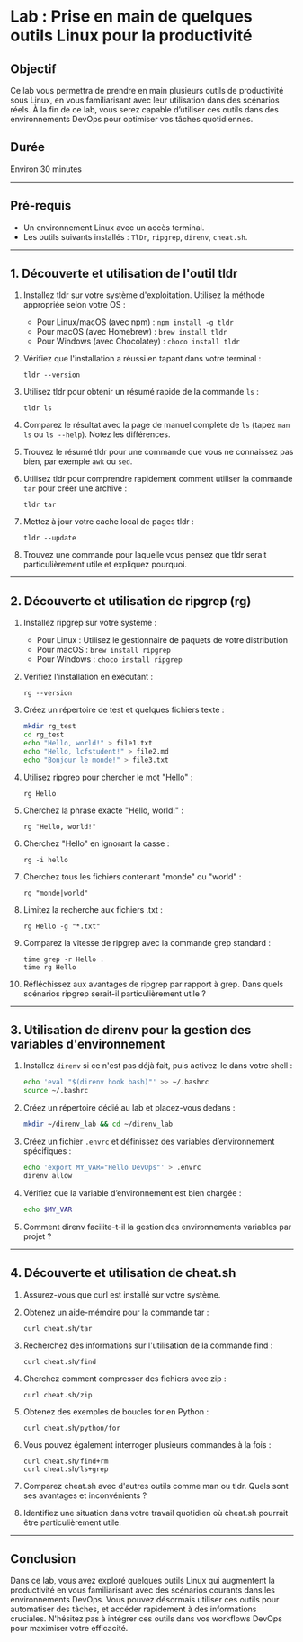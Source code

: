 # Lab : Prise en main de quelques outils Linux pour la productivité

## Objectif
Ce lab vous permettra de prendre en main plusieurs outils de productivité sous Linux, en vous familiarisant avec leur utilisation dans des scénarios réels. À la fin de ce lab, vous serez capable d’utiliser ces outils dans des environnements DevOps pour optimiser vos tâches quotidiennes.

## Durée
Environ 30 minutes

---

## Pré-requis
- Un environnement Linux avec un accès terminal.
- Les outils suivants installés : `TlDr`, `ripgrep`, `direnv`, `cheat.sh`.

---

## 1. Découverte et utilisation de l'outil tldr

1. Installez tldr sur votre système d'exploitation. Utilisez la méthode appropriée selon votre OS :
   - Pour Linux/macOS (avec npm) : `npm install -g tldr`
   - Pour macOS (avec Homebrew) : `brew install tldr`
   - Pour Windows (avec Chocolatey) : `choco install tldr`

2. Vérifiez que l'installation a réussi en tapant dans votre terminal :
   ```
   tldr --version
   ```

3. Utilisez tldr pour obtenir un résumé rapide de la commande `ls` :
   ```
   tldr ls
   ```

4. Comparez le résultat avec la page de manuel complète de `ls` (tapez `man ls` ou `ls --help`). Notez les différences.

5. Trouvez le résumé tldr pour une commande que vous ne connaissez pas bien, par exemple `awk` ou `sed`.

6. Utilisez tldr pour comprendre rapidement comment utiliser la commande `tar` pour créer une archive :
   ```
   tldr tar
   ```

7. Mettez à jour votre cache local de pages tldr :
   ```
   tldr --update
   ```
8. Trouvez une commande pour laquelle vous pensez que tldr serait particulièrement utile et expliquez pourquoi.

---

## 2. Découverte et utilisation de ripgrep (rg)

1. Installez ripgrep sur votre système :
   - Pour Linux : Utilisez le gestionnaire de paquets de votre distribution
   - Pour macOS : `brew install ripgrep`
   - Pour Windows : `choco install ripgrep`

2. Vérifiez l'installation en exécutant :
   ```
   rg --version
   ```

3. Créez un répertoire de test et quelques fichiers texte :

   ```bash
   mkdir rg_test
   cd rg_test
   echo "Hello, world!" > file1.txt
   echo "Hello, lcfstudent!" > file2.md
   echo "Bonjour le monde!" > file3.txt
   ```

4. Utilisez ripgrep pour chercher le mot "Hello" :
   ```
   rg Hello
   ```

5. Cherchez la phrase exacte "Hello, world!" :
   ```
   rg "Hello, world!"
   ```

6. Cherchez "Hello" en ignorant la casse :
   ```
   rg -i hello
   ```

7. Cherchez tous les fichiers contenant "monde" ou "world" :
   ```
   rg "monde|world"
   ```

8. Limitez la recherche aux fichiers .txt :
   ```
   rg Hello -g "*.txt"
   ```

9. Comparez la vitesse de ripgrep avec la commande grep standard :
    ```
    time grep -r Hello .
    time rg Hello
    ```

10. Réfléchissez aux avantages de ripgrep par rapport à grep. Dans quels scénarios ripgrep serait-il particulièrement utile ?

---

## 3. Utilisation de direnv pour la gestion des variables d'environnement

1. Installez `direnv` si ce n'est pas déjà fait, puis activez-le dans votre shell :
    ```bash
    echo 'eval "$(direnv hook bash)"' >> ~/.bashrc
    source ~/.bashrc
    ```

2. Créez un répertoire dédié au lab et placez-vous dedans :
    ```bash
    mkdir ~/direnv_lab && cd ~/direnv_lab
    ```

3. Créez un fichier `.envrc` et définissez des variables d’environnement spécifiques :
    ```bash
    echo 'export MY_VAR="Hello DevOps"' > .envrc
    direnv allow
    ```

4. Vérifiez que la variable d’environnement est bien chargée :
    ```bash
    echo $MY_VAR
    ```

5. Comment direnv facilite-t-il la gestion des environnements variables par projet ?

---

## 4. Découverte et utilisation de cheat.sh

1. Assurez-vous que curl est installé sur votre système.

2. Obtenez un aide-mémoire pour la commande tar :
   ```
   curl cheat.sh/tar
   ```

3. Recherchez des informations sur l'utilisation de la commande find :
   ```
   curl cheat.sh/find
   ```

4. Cherchez comment compresser des fichiers avec zip :
   ```
   curl cheat.sh/zip
   ```
   
5. Obtenez des exemples de boucles for en Python :
   ```
   curl cheat.sh/python/for
   ```
   
6. Vous pouvez également interroger plusieurs commandes à la fois :
   ```
   curl cheat.sh/find+rm
   curl cheat.sh/ls+grep
   ```
   
7. Comparez cheat.sh avec d'autres outils comme man ou tldr. Quels sont ses avantages et inconvénients ?

8. Identifiez une situation dans votre travail quotidien où cheat.sh pourrait être particulièrement utile.

---

## Conclusion
Dans ce lab, vous avez exploré quelques outils Linux qui augmentent la productivité en vous familiarisant avec des scénarios courants dans les environnements DevOps. Vous pouvez désormais utiliser ces outils pour automatiser des tâches, et accéder rapidement à des informations cruciales. N'hésitez pas à intégrer ces outils dans vos workflows DevOps pour maximiser votre efficacité.
